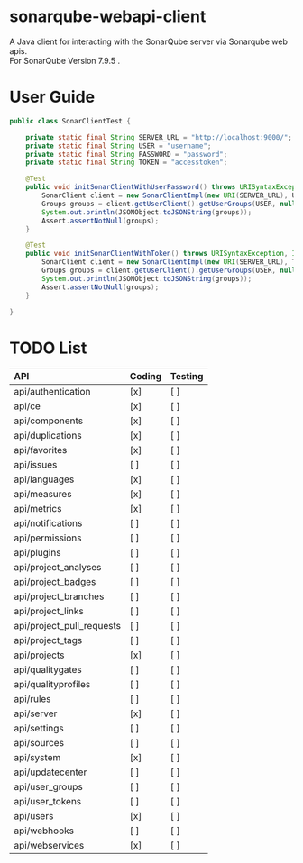 # sonarqube-webapi-client
 A Java client for interacting with the SonarQube server via Sonarqube web apis. \
 For SonarQube Version 7.9.5 . 
# User Guide

```java
public class SonarClientTest {

    private static final String SERVER_URL = "http://localhost:9000/";
    private static final String USER = "username";
    private static final String PASSWORD = "password";
    private static final String TOKEN = "accesstoken";

    @Test
    public void initSonarClientWithUserPassword() throws URISyntaxException, IOException {
        SonarClient client = new SonarClientImpl(new URI(SERVER_URL), USER, PASSWORD);
        Groups groups = client.getUserClient().getUserGroups(USER, null, null, null, null);
        System.out.println(JSONObject.toJSONString(groups));
        Assert.assertNotNull(groups);
    }

    @Test
    public void initSonarClientWithToken() throws URISyntaxException, IOException {
        SonarClient client = new SonarClientImpl(new URI(SERVER_URL), TOKEN);
        Groups groups = client.getUserClient().getUserGroups(USER, null, null, null, null);
        System.out.println(JSONObject.toJSONString(groups));
        Assert.assertNotNull(groups);
    }

}
```
# TODO List
| API | Coding | Testing |
|:---|---|---|
|api/authentication|[x]|[ ]|
|api/ce|[x]|[ ]|
|api/components|[x]|[ ]|
|api/duplications|[x]|[ ]|
|api/favorites|[x]|[ ]|
|api/issues|[ ]|[ ]|
|api/languages|[x]|[ ]|
|api/measures|[x]|[ ]|
|api/metrics|[x]|[ ]|
|api/notifications|[ ]|[ ]|
|api/permissions|[ ]|[ ]|
|api/plugins|[ ]|[ ]|
|api/project_analyses|[ ]|[ ]|
|api/project_badges|[ ]|[ ]|
|api/project_branches|[ ]|[ ]|
|api/project_links|[ ]|[ ]|
|api/project_pull_requests|[ ]|[ ]|
|api/project_tags|[ ]|[ ]|
|api/projects|[x]|[ ]|
|api/qualitygates|[ ]|[ ]|
|api/qualityprofiles|[ ]|[ ]|
|api/rules|[ ]|[ ]|
|api/server|[x]|[ ]|
|api/settings|[ ]|[ ]|
|api/sources|[ ]|[ ]|
|api/system|[x]|[ ]|
|api/updatecenter|[ ]|[ ]|
|api/user_groups|[ ]|[ ]|
|api/user_tokens|[ ]|[ ]|
|api/users|[x]|[ ]|
|api/webhooks|[ ]|[ ]|
|api/webservices|[x]|[ ]|
